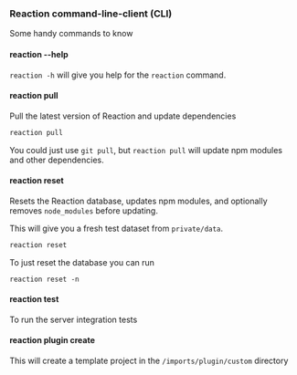 ### Reaction command-line-client (CLI)

Some handy commands to know

#### reaction --help

`reaction -h` will give you help for the `reaction` command.

#### reaction pull

Pull the latest version of Reaction and update dependencies

```sh
reaction pull
```

You could just use `git pull`, but `reaction pull` will update npm modules and other dependencies.

#### reaction reset

Resets the Reaction database, updates npm modules, and optionally removes `node_modules` before updating.

This will give you a fresh test dataset from `private/data`.

```sh
reaction reset
```

To just reset the database you can run

```bsh
reaction reset -n
```

#### reaction test

To run the server integration tests

#### reaction plugin create <your-plugin-name>

This will create a template project in the `/imports/plugin/custom` directory
